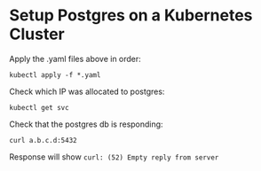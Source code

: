 # Setup Postgres on a Kubernetes Cluster

Apply the .yaml files above in order:
```
kubectl apply -f *.yaml
```
Check which IP was allocated to postgres:
```
kubectl get svc
```
Check that the postgres db is responding:
```
curl a.b.c.d:5432
```
Response will show `curl: (52) Empty reply from server` 

